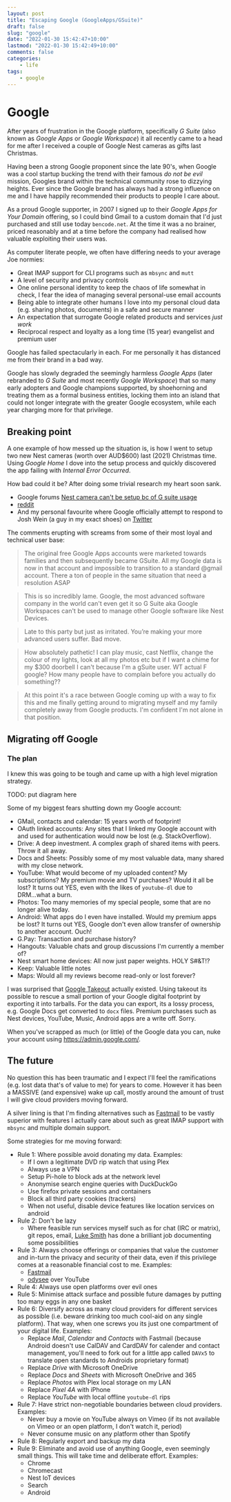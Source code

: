 ```yaml
---
layout: post
title: "Escaping Google (GoogleApps/GSuite)"
draft: false
slug: "google"
date: "2022-01-30 15:42:47+10:00"
lastmod: "2022-01-30 15:42:49+10:00"
comments: false
categories:
    - life
tags:
    - google
---
```


# Google

After years of frustration in the Google platform, specifically _G Suite_ (also known as _Google Apps_ or _Google Workspace_) it all recently came to a head for me after I received a couple of Google Nest cameras as gifts last Christmas.

Having been a strong Google proponent since the late 90's, when Google was a cool startup bucking the trend with their famous _do not be evil_ mission, Googles brand within the technical community rose to dizzying heights. Ever since the Google brand has always had a strong influence on me and I have happily recommended their products to people I care about.

As a proud Google supporter, in 2007 I signed up to their _Google Apps for Your Domain_ offering, so I could bind Gmail to a custom domain that I'd just purchased and still use today `bencode.net`. At the time it was a no brainer, priced reasonably and at a time before the company had realised how valuable exploiting their users was.

As computer literate people, we often have differing needs to your average Joe normies:

-   Great IMAP support for CLI programs such as `mbsync` and `mutt`
-   A level of security and privacy controls
-   One online personal identity to keep the chaos of life somewhat in check, I fear the idea of managing several personal-use email accounts
-   Being able to integrate other humans I love into my personal cloud data (e.g. sharing photos, documents) in a safe and secure manner
-   An expectation that surrogate Google related products and services _just work_
-   Reciprocal respect and loyalty as a long time (15 year) evangelist and premium user

Google has failed spectacularly in each. For me personally it has distanced me from their brand in a bad way.

Google has slowly degraded the seemingly harmless _Google Apps_ (later rebranded to _G Suite_ and most recently _Google Workspace_) that so many early adopters and Google champions supported, by shoehorning and treating them as a formal business entities, locking them into an island that could not longer integrate with the greater Google ecosystem, while each year charging more for that privilege.

## Breaking point

A one example of how messed up the situation is, is how I went to setup two new Nest cameras (worth over AUD$600) last (2021) Christmas time. Using _Google Home_ I dove into the setup process and quickly discovered the app failing with _Internal Error Occurred_.

How bad could it be? After doing some trivial research my heart soon sank.

-   Google forums [Nest camera can't be setup bc of G suite usage](https://www.googlenestcommunity.com/t5/Cameras-and-Doorbells/Nest-camera-can-t-be-setup-bc-of-G-suite-usage/td-p/46567)
-   [reddit](https://www.reddit.com/r/Nest/comments/s5fhdn/internal_error_occured_when_installing_nest_cam/)
-   And my personal favourite where Google officially attempt to respond to Josh Wein (a guy in my exact shoes) on [Twitter](https://twitter.com/googlenest/status/1263451357169610753?lang=en)

The comments erupting with screams from some of their most loyal and technical user base:

> The original free Google Apps accounts were marketed towards families and then subsequently became GSuite. All my Google data is now in that account and impossible to transition to a standard @gmail account. There a ton of people in the same situation that need a resolution ASAP

> This is so incredibly lame. Google, the most advanced software company in the world can't even get it so G Suite aka Google Workspaces can't be used to manage other Google software like Nest Devices.

> Late to this party but just as irritated. You’re making your more advanced users suffer. Bad move.

> How absolutely pathetic! I can play music, cast Netflix, change the colour of my lights, look at all my photos etc but if I want a chime for my $300 doorbell I can't because I'm a gSuite user. WT actual F google? How many people have to complain before you actually do something??

> At this point it's a race between Google coming up with a way to fix this and me finally getting around to migrating myself and my family completely away from Google products. I'm confident I'm not alone in that position.

## Migrating off Google

### The plan

I knew this was going to be tough and came up with a high level migration strategy.

TODO: put diagram here

Some of my biggest fears shutting down my Google account:

-   GMail, contacts and calendar: 15 years worth of footprint!
-   OAuth linked accounts: Any sites that I linked my Google account with and used for authentication would now be lost (e.g. StackOverflow).
-   Drive: A deep investment. A complex graph of shared items with peers. Throw it all away.
-   Docs and Sheets: Possibly some of my most valuable data, many shared with my close network.
-   YouTube: What would become of my uploaded content? My subscriptions? My premium movie and TV purchases? Would it all be lost? It turns out YES, even with the likes of `youtube-dl` due to DRM...what a burn.
-   Photos: Too many memories of my special people, some that are no longer alive today.
-   Android: What apps do I even have installed. Would my premium apps be lost? It turns out YES, Google don't even allow transfer of ownership to another account. Ouch!
-   G.Pay: Transaction and purchase history?
-   Hangouts: Valuable chats and group discussions I'm currently a member of?
-   Nest smart home devices: All now just paper weights. HOLY S#&T!?
-   Keep: Valuable little notes
-   Maps: Would all my reviews become read-only or lost forever?

I was surprised that [Google Takeout](https://takeout.google.com/settings/takeout) actually existed. Using takeout its possible to rescue a small portion of your Google digital footprint by exporting it into tarballs. For the data you can export, its a lossy process, e.g. Google Docs get converted to `docx` files. Premium purchases such as Nest devices, YouTube, Music, Android apps are a write off. Sorry.

When you've scrapped as much (or little) of the Google data you can, nuke your account using <https://admin.google.com/>.

## The future

No question this has been traumatic and I expect I'll feel the ramifications (e.g. lost data that's of value to me) for years to come. However it has been a MASSIVE (and expensive) wake up call, mostly around the amount of trust I will give cloud providers moving forward.

A silver lining is that I'm finding alternatives such as [Fastmail](https://www.fastmail.com/) to be vastly superior with features I actually care about such as great IMAP support with `mbsync` and multiple domain support.

Some strategies for me moving forward:

-   Rule 1: Where possible avoid donating my data. Examples:
    -   If I own a legitimate DVD rip watch that using Plex
    -   Always use a VPN
    -   Setup Pi-hole to block ads at the network level
    -   Anonymise search engine queries with DuckDuckGo
    -   Use firefox private sessions and containers
    -   Block all third party cookies (trackers)
    -   When not useful, disable device features like location services on android
-   Rule 2: Don't be lazy
    -   Where feasible run services myself such as for chat (IRC or matrix), git repos, email, [Luke Smith](https://landchad.net/) has done a brilliant job documenting some possibilities
-   Rule 3: Always choose offerings or companies that value the customer and in-turn the privacy and security of their data, even if this privilege comes at a reasonable financial cost to me. Examples:
    -   [Fastmail](https://www.fastmail.com/)
    -   [odysee](https://odysee.com) over YouTube
-   Rule 4: Always use open platforms over evil ones
-   Rule 5: Minimise attack surface and possible future damages by putting too many eggs in any one basket
-   Rule 6: Diversify across as many cloud providers for different services as possible (i.e. beware drinking too much cool-aid on any single platform). That way, when one screws you its just one compartment of your digital life. Examples:
    - Replace *Mail*, *Calendar* and *Contacts* with Fastmail (because Android doesn't use CalDAV and CardDAV for calender and contact management, you'll need to fork out for a little app called `DAVx5` to translate open standards to Androids proprietary format)
    - Replace *Drive* with Microsoft OneDrive
    - Replace *Docs* and *Sheets* with Microsoft OneDrive and 365
    - Replace *Photos* with Plex local storage on my LAN
    - Replace *Pixel 4A* with iPhone
    - Replace *YouTube* with local offline `youtube-dl` rips
-   Rule 7: Have strict non-negotiable boundaries between cloud providers. Examples:
    -   Never buy a movie on YouTube always on Vimeo (if its not available on Vimeo or an open platform, I don't watch it, period)
    -   Never consume music on any platform other than Spotify
-   Rule 8: Regularly export and backup my data
-   Rule 9: Eliminate and avoid use of anything Google, even seemingly small things. This will take time and deliberate effort. Examples:
    - Chrome
    - Chromecast
    - Nest IoT devices
    - Search
    - Android
